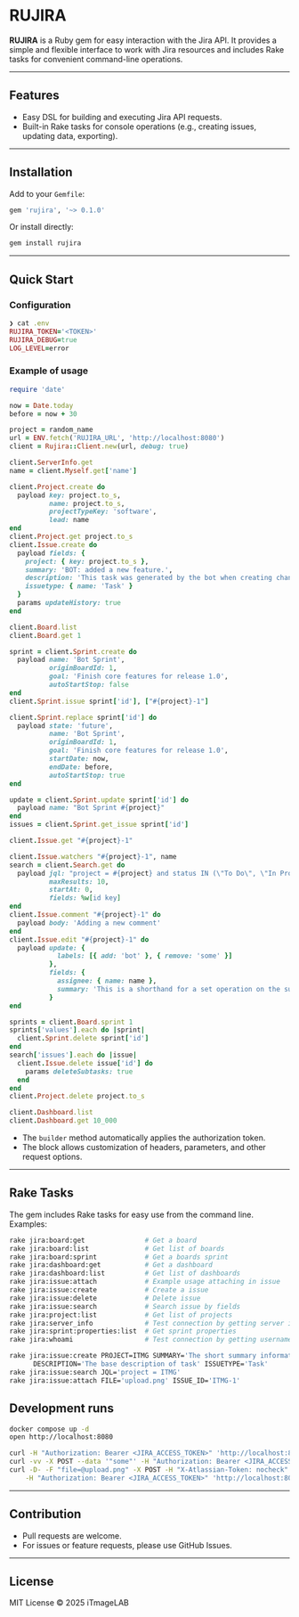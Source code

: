 # RUJIRA

**RUJIRA** is a Ruby gem for easy interaction with the Jira API. It provides a simple and flexible interface to work with Jira resources and includes Rake tasks for convenient command-line operations.

---

## Features

* Easy DSL for building and executing Jira API requests.
* Built-in Rake tasks for console operations (e.g., creating issues, updating data, exporting).

---

## Installation

Add to your `Gemfile`:

```ruby
gem 'rujira', '~> 0.1.0'
```

Or install directly:

```bash
gem install rujira
```

---

## Quick Start

### Configuration

```ruby
❯ cat .env
RUJIRA_TOKEN='<TOKEN>'
RUJIRA_DEBUG=true
LOG_LEVEL=error
```

### Example of usage

```ruby
require 'date'

now = Date.today
before = now + 30

project = random_name
url = ENV.fetch('RUJIRA_URL', 'http://localhost:8080')
client = Rujira::Client.new(url, debug: true)

client.ServerInfo.get
name = client.Myself.get['name']

client.Project.create do
  payload key: project.to_s,
          name: project.to_s,
          projectTypeKey: 'software',
          lead: name
end
client.Project.get project.to_s
client.Issue.create do
  payload fields: {
    project: { key: project.to_s },
    summary: 'BOT: added a new feature.',
    description: 'This task was generated by the bot when creating changes in the repository.',
    issuetype: { name: 'Task' }
  }
  params updateHistory: true
end

client.Board.list
client.Board.get 1

sprint = client.Sprint.create do
  payload name: 'Bot Sprint',
          originBoardId: 1,
          goal: 'Finish core features for release 1.0',
          autoStartStop: false
end
client.Sprint.issue sprint['id'], ["#{project}-1"]

client.Sprint.replace sprint['id'] do
  payload state: 'future',
          name: 'Bot Sprint',
          originBoardId: 1,
          goal: 'Finish core features for release 1.0',
          startDate: now,
          endDate: before,
          autoStartStop: true
end

update = client.Sprint.update sprint['id'] do
  payload name: "Bot Sprint #{project}"
end
issues = client.Sprint.get_issue sprint['id']

client.Issue.get "#{project}-1"

client.Issue.watchers "#{project}-1", name
search = client.Search.get do
  payload jql: "project = #{project} and status IN (\"To Do\", \"In Progress\") ORDER BY issuekey",
          maxResults: 10,
          startAt: 0,
          fields: %w[id key]
end
client.Issue.comment "#{project}-1" do
  payload body: 'Adding a new comment'
end
client.Issue.edit "#{project}-1" do
  payload update: {
            labels: [{ add: 'bot' }, { remove: 'some' }]
          },
          fields: {
            assignee: { name: name },
            summary: 'This is a shorthand for a set operation on the summary field'
          }
end

sprints = client.Board.sprint 1
sprints['values'].each do |sprint|
  client.Sprint.delete sprint['id']
end
search['issues'].each do |issue|
  client.Issue.delete issue['id'] do
    params deleteSubtasks: true
  end
end
client.Project.delete project.to_s

client.Dashboard.list
client.Dashboard.get 10_000
```

* The `builder` method automatically applies the authorization token.
* The block allows customization of headers, parameters, and other request options.

---

## Rake Tasks

The gem includes Rake tasks for easy use from the command line. Examples:

```bash
rake jira:board:get               # Get a board
rake jira:board:list              # Get list of boards
rake jira:board:sprint            # Get a boards sprint
rake jira:dashboard:get           # Get a dashboard
rake jira:dashboard:list          # Get list of dashboards
rake jira:issue:attach            # Example usage attaching in issue
rake jira:issue:create            # Create a issue
rake jira:issue:delete            # Delete issue
rake jira:issue:search            # Search issue by fields
rake jira:project:list            # Get list of projects
rake jira:server_info             # Test connection by getting server information
rake jira:sprint:properties:list  # Get sprint properties
rake jira:whoami                  # Test connection by getting username
```

```bash
rake jira:issue:create PROJECT=ITMG SUMMARY='The short summary information' \
      DESCRIPTION='The base description of task' ISSUETYPE='Task'
rake jira:issue:search JQL='project = ITMG'
rake jira:issue:attach FILE='upload.png' ISSUE_ID='ITMG-1'
```

## Development runs

```bash
docker compose up -d
open http://localhost:8080

```

```bash
curl -H "Authorization: Bearer <JIRA_ACCESS_TOKEN>" 'http://localhost:8080/rest/api/2/search?expand=summary'
curl -vv -X POST --data '"some"' -H "Authorization: Bearer <JIRA_ACCESS_TOKEN>" -H "Content-Type: application/json" 'http://localhost:8080/rest/api/2/issue/ITMG-70/watchers'
curl -D- -F "file=@upload.png" -X POST -H "X-Atlassian-Token: nocheck" \
    -H "Authorization: Bearer <JIRA_ACCESS_TOKEN>" 'http://localhost:8080/rest/api/2/issue/ITMG-70/attachments'

```

---

## Contribution

* Pull requests are welcome.
* For issues or feature requests, please use GitHub Issues.

---

## License

MIT License © 2025 iTmageLAB
